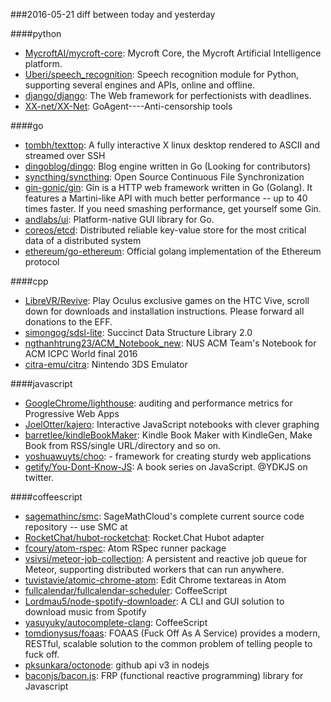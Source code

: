 ###2016-05-21
diff between today and yesterday

####python
* [MycroftAI/mycroft-core](https://github.com/MycroftAI/mycroft-core): Mycroft Core, the Mycroft Artificial Intelligence platform.
* [Uberi/speech_recognition](https://github.com/Uberi/speech_recognition): Speech recognition module for Python, supporting several engines and APIs, online and offline.
* [django/django](https://github.com/django/django): The Web framework for perfectionists with deadlines.
* [XX-net/XX-Net](https://github.com/XX-net/XX-Net): GoAgent----Anti-censorship tools

####go
* [tombh/texttop](https://github.com/tombh/texttop): A fully interactive X linux desktop rendered to ASCII and streamed over SSH
* [dingoblog/dingo](https://github.com/dingoblog/dingo): Blog engine written in Go (Looking for contributors)
* [syncthing/syncthing](https://github.com/syncthing/syncthing): Open Source Continuous File Synchronization
* [gin-gonic/gin](https://github.com/gin-gonic/gin): Gin is a HTTP web framework written in Go (Golang). It features a Martini-like API with much better performance -- up to 40 times faster. If you need smashing performance, get yourself some Gin.
* [andlabs/ui](https://github.com/andlabs/ui): Platform-native GUI library for Go.
* [coreos/etcd](https://github.com/coreos/etcd): Distributed reliable key-value store for the most critical data of a distributed system
* [ethereum/go-ethereum](https://github.com/ethereum/go-ethereum): Official golang implementation of the Ethereum protocol

####cpp
* [LibreVR/Revive](https://github.com/LibreVR/Revive): Play Oculus exclusive games on the HTC Vive, scroll down for downloads and installation instructions. Please forward all donations to the EFF.
* [simongog/sdsl-lite](https://github.com/simongog/sdsl-lite): Succinct Data Structure Library 2.0
* [ngthanhtrung23/ACM_Notebook_new](https://github.com/ngthanhtrung23/ACM_Notebook_new): NUS ACM Team's Notebook for ACM ICPC World final 2016
* [citra-emu/citra](https://github.com/citra-emu/citra): Nintendo 3DS Emulator

####javascript
* [GoogleChrome/lighthouse](https://github.com/GoogleChrome/lighthouse): auditing and performance metrics for Progressive Web Apps
* [JoelOtter/kajero](https://github.com/JoelOtter/kajero): Interactive JavaScript notebooks with clever graphing
* [barretlee/kindleBookMaker](https://github.com/barretlee/kindleBookMaker): Kindle Book Maker with KindleGen, Make Book from RSS/single URL/directory and so on.
* [yoshuawuyts/choo](https://github.com/yoshuawuyts/choo):  - framework for creating sturdy web applications
* [getify/You-Dont-Know-JS](https://github.com/getify/You-Dont-Know-JS): A book series on JavaScript. @YDKJS on twitter.

####coffeescript
* [sagemathinc/smc](https://github.com/sagemathinc/smc): SageMathCloud's complete current source code repository -- use SMC at
* [RocketChat/hubot-rocketchat](https://github.com/RocketChat/hubot-rocketchat): Rocket.Chat Hubot adapter
* [fcoury/atom-rspec](https://github.com/fcoury/atom-rspec): Atom RSpec runner package
* [vsivsi/meteor-job-collection](https://github.com/vsivsi/meteor-job-collection): A persistent and reactive job queue for Meteor, supporting distributed workers that can run anywhere.
* [tuvistavie/atomic-chrome-atom](https://github.com/tuvistavie/atomic-chrome-atom): Edit Chrome textareas in Atom
* [fullcalendar/fullcalendar-scheduler](https://github.com/fullcalendar/fullcalendar-scheduler): CoffeeScript
* [Lordmau5/node-spotify-downloader](https://github.com/Lordmau5/node-spotify-downloader): A CLI and GUI solution to download music from Spotify
* [yasuyuky/autocomplete-clang](https://github.com/yasuyuky/autocomplete-clang): CoffeeScript
* [tomdionysus/foaas](https://github.com/tomdionysus/foaas): FOAAS (Fuck Off As A Service) provides a modern, RESTful, scalable solution to the common problem of telling people to fuck off.
* [pksunkara/octonode](https://github.com/pksunkara/octonode): github api v3 in nodejs
* [baconjs/bacon.js](https://github.com/baconjs/bacon.js): FRP (functional reactive programming) library for Javascript
